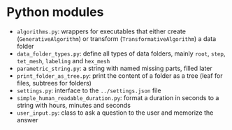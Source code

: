 # Python modules

- `algorithms.py`: wrappers for executables that either create (`GenerativeAlgorithm`) or transform (`TransformativeAlgorithm`) a data folder
- `data_folder_types.py`: define all types of data folders, mainly `root`, `step`, `tet_mesh`, `labeling` and `hex_mesh`
- `parametric_string.py`: a string with named missing parts, filled later
- `print_folder_as_tree.py`: print the content of a folder as a tree (leaf for files, subtrees for folders)
- `settings.py`: interface to the `../settings.json` file
- `simple_human_readable_duration.py`: format a duration in seconds to a string with hours, minutes and seconds
- `user_input.py`: class to ask a question to the user and memorize the answer
